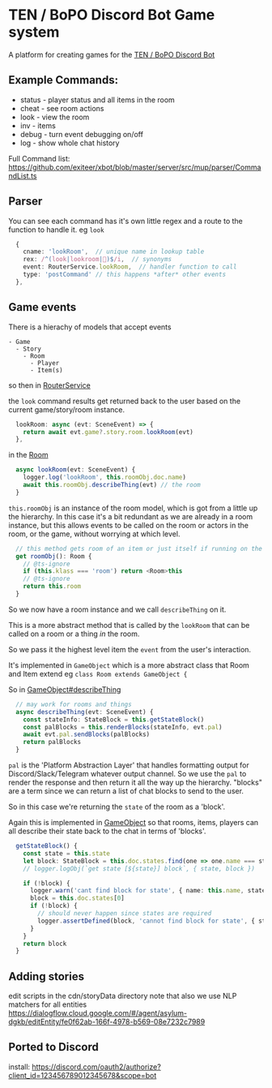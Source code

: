 # TEN / BoPO Discord Bot Game system

A platform for creating games for the [TEN / BoPO Discord Bot](https://ten.rik.ai)

## Example Commands:

- status - player status and all items in the room
- cheat - see room actions
- look - view the room
- inv - items
- debug - turn event debugging on/off
- log - show whole chat history

Full Command list:
https://github.com/exiteer/xbot/blob/master/server/src/mup/parser/CommandList.ts

## Parser

You can see each command has it's own little regex and a route to the function to handle it.
eg `look`

```ts
  {
    cname: 'lookRoom',  // unique name in lookup table
    rex: /^(look|lookroom|👀)$/i,  // synonyms
    event: RouterService.lookRoom,  // handler function to call
    type: 'postCommand' // this happens *after* other events
  },
```

## Game events
There is a hierachy of models that accept events

```
- Game
  - Story
    - Room
      - Player
      - Item(s)
```


so then in [RouterService](https://github.com/exiteer/xbot/blob/master/server/src/mup/routing/RouterService.ts#L36)

the `look` command results get returned back to the user based on the current game/story/room instance.

```ts
  lookRoom: async (evt: SceneEvent) => {
    return await evt.game?.story.room.lookRoom(evt)
  },
```

in the [Room](https://github.com/exiteer/xbot/blob/master/server/src/mup/models/Room.ts#L118-L121)

```ts
  async lookRoom(evt: SceneEvent) {
    logger.log('lookRoom', this.roomObj.doc.name)
    await this.roomObj.describeThing(evt) // the room
  }
```

`this.roomObj` is an instance of the room model, which is got from a little up the hierarchy.
In this case it's a bit redundant as we are already in a room instance, but this allows events to be called on the room or actors in the room, or the game, without worrying at which level.

```ts
  // this method gets room of an item or just itself if running on the room
  get roomObj(): Room {
    // @ts-ignore
    if (this.klass === 'room') return <Room>this
    // @ts-ignore
    return this.room
  }
```

So we now have a room instance and we call `describeThing` on it.

This is a more abstract method that is called by the `lookRoom` that can be called on a room or a thing *in* the room.

So we pass it the highest level item the `event` from the user's interaction.

It's implemented in `GameObject` which is a more abstract class that Room and Item extend eg `class Room extends GameObject {`

So in [GameObject#describeThing](https://github.com/exiteer/xbot/blob/master/server/src/mup/models/GameObject.ts#L184-L190)

```ts
  // may work for rooms and things
  async describeThing(evt: SceneEvent) {
    const stateInfo: StateBlock = this.getStateBlock()
    const palBlocks = this.renderBlocks(stateInfo, evt.pal)
    await evt.pal.sendBlocks(palBlocks)
    return palBlocks
  }
```

`pal` is the 'Platform Abstraction Layer' that handles formatting output for Discord/Slack/Telegram whatever output channel.
So we use the `pal` to render the response and then return it all the way up the hierarchy.
"blocks" are a term since we can return a list of chat blocks to send to the user.

So in this case we're returning the `state` of the room as a 'block'.

Again this is implemented in [GameObject](https://github.com/exiteer/xbot/blob/master/server/src/mup/models/GameObject.ts#L168) so that rooms, items, players can all describe their state back to the chat in terms of 'blocks'.

```ts
  getStateBlock() {
    const state = this.state
    let block: StateBlock = this.doc.states.find(one => one.name === state)
    // logger.logObj(`get state [${state}] block`, { state, block })

    if (!block) {
      logger.warn('cant find block for state', { name: this.name, state })
      block = this.doc.states[0]
      if (!block) {
        // should never happen since states are required
        logger.assertDefined(block, 'cannot find block for state', { state: this.state, states: this.doc.states })
      }
    }
    return block
  }
```


## Adding stories

edit scripts in the cdn/storyData directory
note that also we use NLP matchers for all entities
https://dialogflow.cloud.google.com/#/agent/asylum-dgkb/editEntity/fe0f62ab-166f-4978-b569-08e7232c7989


## Ported to Discord
install:
https://discord.com/oauth2/authorize?client_id=123456789012345678&scope=bot

